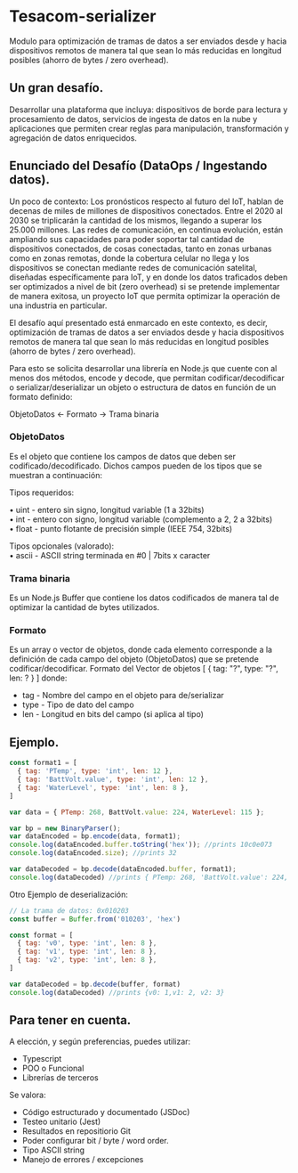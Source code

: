# Tesacom-serializer

Modulo para optimización de tramas de datos a ser enviados desde y hacia dispositivos remotos de manera tal que sean lo más reducidas en longitud posibles (ahorro de bytes / zero overhead).

## Un gran desafío.

Desarrollar una plataforma que incluya: dispositivos de borde para lectura y procesamiento de datos, servicios de ingesta de datos en la nube y aplicaciones que permiten crear reglas para manipulación, transformación y agregación de datos enriquecidos.

## Enunciado del Desafío (DataOps / Ingestando datos).

Un poco de contexto: Los pronósticos respecto al futuro del IoT, hablan de decenas de miles de millones de dispositivos conectados. Entre el 2020 al 2030 se triplicarán la cantidad de los mismos, llegando a superar los 25.000 millones. Las redes de comunicación, en continua evolución, están ampliando sus capacidades para poder soportar tal cantidad de dispositivos conectados, de cosas conectadas, tanto en zonas urbanas como en zonas remotas, donde la cobertura celular no llega y los dispositivos se conectan mediante redes de comunicación satelital, diseñadas específicamente para IoT, y en donde los datos traficados deben ser optimizados a nivel de bit (zero overhead) si se pretende implementar de manera exitosa, un proyecto IoT que permita optimizar la operación de una industria en particular.

El desafío aquí presentado está enmarcado en este contexto, es decir, optimización de tramas de datos a ser enviados desde y hacia dispositivos remotos de manera tal que sean lo más reducidas en longitud posibles (ahorro de bytes / zero overhead).

Para esto se solicita desarrollar una librería en Node.js que cuente con al menos dos métodos, encode y decode, que permitan codificar/decodificar o serializar/deserializar un objeto o estructura de datos en función de un formato definido:

ObjetoDatos <- Formato -> Trama binaria

### ObjetoDatos

Es el objeto que contiene los campos de datos que deben ser codificado/decodificado. Dichos campos pueden de los tipos que se muestran a continuación:

Tipos requeridos:

• uint - entero sin signo, longitud variable (1 a 32bits)  
• int - entero con signo, longitud variable (complemento a 2, 2 a 32bits)  
• float - punto flotante de precisión simple (IEEE 754, 32bits)

Tipos opcionales (valorado):  
• ascii - ASCII string terminada en #0 | 7bits x caracter

### Trama binaria

Es un Node.js Buffer que contiene los datos codificados de manera tal de optimizar la cantidad de bytes utilizados.

### Formato

Es un array o vector de objetos, donde cada elemento corresponde a la definición de cada campo del objeto (ObjetoDatos) que se pretende codificar/decodificar.
Formato del Vector de objetos [ { tag: "?", type: "?", len: ? } ] donde:

- tag - Nombre del campo en el objeto para de/serializar
- type - Tipo de dato del campo
- len - Longitud en bits del campo (si aplica al tipo)

## Ejemplo.

```javascript
const format1 = [
  { tag: 'PTemp', type: 'int', len: 12 },
  { tag: 'BattVolt.value', type: 'int', len: 12 },
  { tag: 'WaterLevel', type: 'int', len: 8 },
]

var data = { PTemp: 268, BattVolt.value: 224, WaterLevel: 115 };

var bp = new BinaryParser();
var dataEncoded = bp.encode(data, format1);
console.log(dataEncoded.buffer.toString('hex')); //prints 10c0e073
console.log(dataEncoded.size); //prints 32

var dataDecoded = bp.decode(dataEncoded.buffer, format1);
console.log(dataDecoded) //prints { PTemp: 268, 'BattVolt.value': 224, WaterLevel: 15 }

```

Otro Ejemplo de deserialización:

```javascript
// La trama de datos: 0x010203
const buffer = Buffer.from('010203', 'hex')

const format = [
  { tag: 'v0', type: 'int', len: 8 },
  { tag: 'v1', type: 'int', len: 8 },
  { tag: 'v2', type: 'int', len: 8 },
]

var dataDecoded = bp.decode(buffer, format)
console.log(dataDecoded) //prints {v0: 1,v1: 2, v2: 3}
```

## Para tener en cuenta.

A elección, y según preferencias, puedes utilizar:

- Typescript
- POO o Funcional
- Librerías de terceros

Se valora:

- Código estructurado y documentado (JSDoc)
- Testeo unitario (Jest)
- Resultados en repositiorio Git
- Poder configurar bit / byte / word order.
- Tipo ASCII string
- Manejo de errores / excepciones
